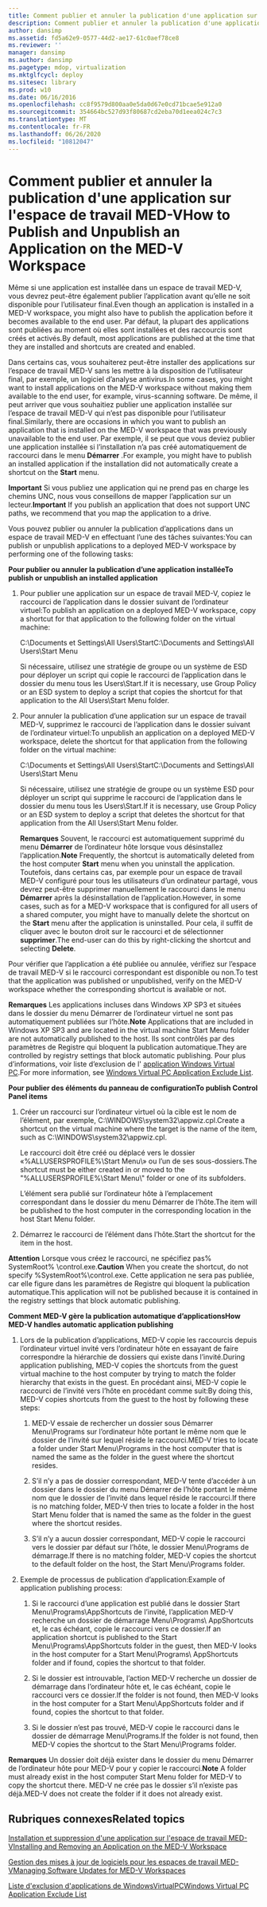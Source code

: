```yaml
---
title: Comment publier et annuler la publication d'une application sur l'espace de travail MED-V
description: Comment publier et annuler la publication d'une application sur l'espace de travail MED-V
author: dansimp
ms.assetid: fd5a62e9-0577-44d2-ae17-61c0aef78ce8
ms.reviewer: ''
manager: dansimp
ms.author: dansimp
ms.pagetype: mdop, virtualization
ms.mktglfcycl: deploy
ms.sitesec: library
ms.prod: w10
ms.date: 06/16/2016
ms.openlocfilehash: cc8f9579d800aa0e5da0d67e0cd71bcae5e912a0
ms.sourcegitcommit: 354664bc527d93f80687cd2eba70d1eea024c7c3
ms.translationtype: MT
ms.contentlocale: fr-FR
ms.lasthandoff: 06/26/2020
ms.locfileid: "10812047"
---
```

# <span data-ttu-id="c8fc9-103">Comment publier et annuler la publication d'une application sur l'espace de travail MED-V</span><span class="sxs-lookup"><span data-stu-id="c8fc9-103">How to Publish and Unpublish an Application on the MED-V Workspace</span></span>


<span data-ttu-id="c8fc9-104">Même si une application est installée dans un espace de travail MED-V, vous devrez peut-être également publier l’application avant qu’elle ne soit disponible pour l’utilisateur final.</span><span class="sxs-lookup"><span data-stu-id="c8fc9-104">Even though an application is installed in a MED-V workspace, you might also have to publish the application before it becomes available to the end user.</span></span> <span data-ttu-id="c8fc9-105">Par défaut, la plupart des applications sont publiées au moment où elles sont installées et des raccourcis sont créés et activés.</span><span class="sxs-lookup"><span data-stu-id="c8fc9-105">By default, most applications are published at the time that they are installed and shortcuts are created and enabled.</span></span>

<span data-ttu-id="c8fc9-106">Dans certains cas, vous souhaiterez peut-être installer des applications sur l’espace de travail MED-V sans les mettre à la disposition de l’utilisateur final, par exemple, un logiciel d’analyse antivirus.</span><span class="sxs-lookup"><span data-stu-id="c8fc9-106">In some cases, you might want to install applications on the MED-V workspace without making them available to the end user, for example, virus-scanning software.</span></span> <span data-ttu-id="c8fc9-107">De même, il peut arriver que vous souhaitiez publier une application installée sur l’espace de travail MED-V qui n’est pas disponible pour l’utilisateur final.</span><span class="sxs-lookup"><span data-stu-id="c8fc9-107">Similarly, there are occasions in which you want to publish an application that is installed on the MED-V workspace that was previously unavailable to the end user.</span></span> <span data-ttu-id="c8fc9-108">Par exemple, il se peut que vous deviez publier une application installée si l’installation n’a pas créé automatiquement de raccourci dans le menu **Démarrer** .</span><span class="sxs-lookup"><span data-stu-id="c8fc9-108">For example, you might have to publish an installed application if the installation did not automatically create a shortcut on the **Start** menu.</span></span>

<span data-ttu-id="c8fc9-109">**Important**  Si vous publiez une application qui ne prend pas en charge les chemins UNC, nous vous conseillons de mapper l’application sur un lecteur.</span><span class="sxs-lookup"><span data-stu-id="c8fc9-109">**Important** If you publish an application that does not support UNC paths, we recommend that you map the application to a drive.</span></span>

 

<span data-ttu-id="c8fc9-110">Vous pouvez publier ou annuler la publication d’applications dans un espace de travail MED-V en effectuant l’une des tâches suivantes:</span><span class="sxs-lookup"><span data-stu-id="c8fc9-110">You can publish or unpublish applications to a deployed MED-V workspace by performing one of the following tasks:</span></span>

**<span data-ttu-id="c8fc9-111">Pour publier ou annuler la publication d’une application installée</span><span class="sxs-lookup"><span data-stu-id="c8fc9-111">To publish or unpublish an installed application</span></span>**

1.  <span data-ttu-id="c8fc9-112">Pour publier une application sur un espace de travail MED-V, copiez le raccourci de l’application dans le dossier suivant de l’ordinateur virtuel:</span><span class="sxs-lookup"><span data-stu-id="c8fc9-112">To publish an application on a deployed MED-V workspace, copy a shortcut for that application to the following folder on the virtual machine:</span></span>

    <span data-ttu-id="c8fc9-113">C:\\Documents et Settings\\All Users\\Start</span><span class="sxs-lookup"><span data-stu-id="c8fc9-113">C:\\Documents and Settings\\All Users\\Start Menu</span></span>

    <span data-ttu-id="c8fc9-114">Si nécessaire, utilisez une stratégie de groupe ou un système de ESD pour déployer un script qui copie le raccourci de l’application dans le dossier du menu tous les Users\\Start.</span><span class="sxs-lookup"><span data-stu-id="c8fc9-114">If it is necessary, use Group Policy or an ESD system to deploy a script that copies the shortcut for that application to the All Users\\Start Menu folder.</span></span>

2.  <span data-ttu-id="c8fc9-115">Pour annuler la publication d’une application sur un espace de travail MED-V, supprimez le raccourci de l’application dans le dossier suivant de l’ordinateur virtuel:</span><span class="sxs-lookup"><span data-stu-id="c8fc9-115">To unpublish an application on a deployed MED-V workspace, delete the shortcut for that application from the following folder on the virtual machine:</span></span>

    <span data-ttu-id="c8fc9-116">C:\\Documents et Settings\\All Users\\Start</span><span class="sxs-lookup"><span data-stu-id="c8fc9-116">C:\\Documents and Settings\\All Users\\Start Menu</span></span>

    <span data-ttu-id="c8fc9-117">Si nécessaire, utilisez une stratégie de groupe ou un système ESD pour déployer un script qui supprime le raccourci de l’application dans le dossier du menu tous les Users\\Start.</span><span class="sxs-lookup"><span data-stu-id="c8fc9-117">If it is necessary, use Group Policy or an ESD system to deploy a script that deletes the shortcut for that application from the All Users\\Start Menu folder.</span></span>

    <span data-ttu-id="c8fc9-118">**Remarques**  Souvent, le raccourci est automatiquement supprimé du menu **Démarrer** de l’ordinateur hôte lorsque vous désinstallez l’application.</span><span class="sxs-lookup"><span data-stu-id="c8fc9-118">**Note** Frequently, the shortcut is automatically deleted from the host computer **Start** menu when you uninstall the application.</span></span> <span data-ttu-id="c8fc9-119">Toutefois, dans certains cas, par exemple pour un espace de travail MED-V configuré pour tous les utilisateurs d’un ordinateur partagé, vous devrez peut-être supprimer manuellement le raccourci dans le menu **Démarrer** après la désinstallation de l’application.</span><span class="sxs-lookup"><span data-stu-id="c8fc9-119">However, in some cases, such as for a MED-V workspace that is configured for all users of a shared computer, you might have to manually delete the shortcut on the **Start** menu after the application is uninstalled.</span></span> <span data-ttu-id="c8fc9-120">Pour cela, il suffit de cliquer avec le bouton droit sur le raccourci et de sélectionner **supprimer**.</span><span class="sxs-lookup"><span data-stu-id="c8fc9-120">The end-user can do this by right-clicking the shortcut and selecting **Delete**.</span></span>

     

<span data-ttu-id="c8fc9-121">Pour vérifier que l’application a été publiée ou annulée, vérifiez sur l’espace de travail MED-V si le raccourci correspondant est disponible ou non.</span><span class="sxs-lookup"><span data-stu-id="c8fc9-121">To test that the application was published or unpublished, verify on the MED-V workspace whether the corresponding shortcut is available or not.</span></span>

<span data-ttu-id="c8fc9-122">**Remarques**  Les applications incluses dans Windows XP SP3 et situées dans le dossier du menu Démarrer de l’ordinateur virtuel ne sont pas automatiquement publiées sur l’hôte.</span><span class="sxs-lookup"><span data-stu-id="c8fc9-122">**Note** Applications that are included in Windows XP SP3 and are located in the virtual machine Start Menu folder are not automatically published to the host.</span></span> <span data-ttu-id="c8fc9-123">Ils sont contrôlés par des paramètres de Registre qui bloquent la publication automatique.</span><span class="sxs-lookup"><span data-stu-id="c8fc9-123">They are controlled by registry settings that block automatic publishing.</span></span> <span data-ttu-id="c8fc9-124">Pour plus d’informations, voir liste d’exclusion de l' [application Windows Virtual PC](windows-virtual-pc-application-exclude-list.md).</span><span class="sxs-lookup"><span data-stu-id="c8fc9-124">For more information, see [Windows Virtual PC Application Exclude List](windows-virtual-pc-application-exclude-list.md).</span></span>

 

**<span data-ttu-id="c8fc9-125">Pour publier des éléments du panneau de configuration</span><span class="sxs-lookup"><span data-stu-id="c8fc9-125">To publish Control Panel items</span></span>**

1.  <span data-ttu-id="c8fc9-126">Créer un raccourci sur l’ordinateur virtuel où la cible est le nom de l’élément, par exemple, C:\\WINDOWS\\system32\\appwiz.cpl.</span><span class="sxs-lookup"><span data-stu-id="c8fc9-126">Create a shortcut on the virtual machine where the target is the name of the item, such as C:\\WINDOWS\\system32\\appwiz.cpl.</span></span>

    <span data-ttu-id="c8fc9-127">Le raccourci doit être créé ou déplacé vers le dossier «%ALLUSERSPROFILE%\\Start Menu\\» ou l’un de ses sous-dossiers.</span><span class="sxs-lookup"><span data-stu-id="c8fc9-127">The shortcut must be either created in or moved to the "%ALLUSERSPROFILE%\\Start Menu\\" folder or one of its subfolders.</span></span>

    <span data-ttu-id="c8fc9-128">L’élément sera publié sur l’ordinateur hôte à l’emplacement correspondant dans le dossier du menu Démarrer de l’hôte.</span><span class="sxs-lookup"><span data-stu-id="c8fc9-128">The item will be published to the host computer in the corresponding location in the host Start Menu folder.</span></span>

2.  <span data-ttu-id="c8fc9-129">Démarrez le raccourci de l’élément dans l’hôte.</span><span class="sxs-lookup"><span data-stu-id="c8fc9-129">Start the shortcut for the item in the host.</span></span>

<span data-ttu-id="c8fc9-130">**Attention**  Lorsque vous créez le raccourci, ne spécifiez pas% SystemRoot% \\control.exe.</span><span class="sxs-lookup"><span data-stu-id="c8fc9-130">**Caution** When you create the shortcut, do not specify %SystemRoot%\\control.exe.</span></span> <span data-ttu-id="c8fc9-131">Cette application ne sera pas publiée, car elle figure dans les paramètres de Registre qui bloquent la publication automatique.</span><span class="sxs-lookup"><span data-stu-id="c8fc9-131">This application will not be published because it is contained in the registry settings that block automatic publishing.</span></span>

 

**<span data-ttu-id="c8fc9-132">Comment MED-V gère la publication automatique d’applications</span><span class="sxs-lookup"><span data-stu-id="c8fc9-132">How MED-V handles automatic application publishing</span></span>**

1.  <span data-ttu-id="c8fc9-133">Lors de la publication d’applications, MED-V copie les raccourcis depuis l’ordinateur virtuel invité vers l’ordinateur hôte en essayant de faire correspondre la hiérarchie de dossiers qui existe dans l’invité.</span><span class="sxs-lookup"><span data-stu-id="c8fc9-133">During application publishing, MED-V copies the shortcuts from the guest virtual machine to the host computer by trying to match the folder hierarchy that exists in the guest.</span></span> <span data-ttu-id="c8fc9-134">En procédant ainsi, MED-V copie le raccourci de l’invité vers l’hôte en procédant comme suit:</span><span class="sxs-lookup"><span data-stu-id="c8fc9-134">By doing this, MED-V copies shortcuts from the guest to the host by following these steps:</span></span>

    1.  <span data-ttu-id="c8fc9-135">MED-V essaie de rechercher un dossier sous Démarrer Menu\\Programs sur l’ordinateur hôte portant le même nom que le dossier de l’invité sur lequel réside le raccourci.</span><span class="sxs-lookup"><span data-stu-id="c8fc9-135">MED-V tries to locate a folder under Start Menu\\Programs in the host computer that is named the same as the folder in the guest where the shortcut resides.</span></span>

    2.  <span data-ttu-id="c8fc9-136">S’il n’y a pas de dossier correspondant, MED-V tente d’accéder à un dossier dans le dossier du menu Démarrer de l’hôte portant le même nom que le dossier de l’invité dans lequel réside le raccourci.</span><span class="sxs-lookup"><span data-stu-id="c8fc9-136">If there is no matching folder, MED-V then tries to locate a folder in the host Start Menu folder that is named the same as the folder in the guest where the shortcut resides.</span></span>

    3.  <span data-ttu-id="c8fc9-137">S’il n’y a aucun dossier correspondant, MED-V copie le raccourci vers le dossier par défaut sur l’hôte, le dossier Menu\\Programs de démarrage.</span><span class="sxs-lookup"><span data-stu-id="c8fc9-137">If there is no matching folder, MED-V copies the shortcut to the default folder on the host, the Start Menu\\Programs folder.</span></span>

2.  <span data-ttu-id="c8fc9-138">Exemple de processus de publication d’application:</span><span class="sxs-lookup"><span data-stu-id="c8fc9-138">Example of application publishing process:</span></span>

    1.  <span data-ttu-id="c8fc9-139">Si le raccourci d’une application est publié dans le dossier Start Menu\\Programs\\AppShortcuts de l’invité, l’application MED-V recherche un dossier de démarrage Menu\\Programs\\ AppShortcuts et, le cas échéant, copie le raccourci vers ce dossier.</span><span class="sxs-lookup"><span data-stu-id="c8fc9-139">If an application shortcut is published to the Start Menu\\Programs\\AppShortcuts folder in the guest, then MED-V looks in the host computer for a Start Menu\\Programs\\ AppShortcuts folder and if found, copies the shortcut to that folder.</span></span>

    2.  <span data-ttu-id="c8fc9-140">Si le dossier est introuvable, l’action MED-V recherche un dossier de démarrage dans l’ordinateur hôte et, le cas échéant, copie le raccourci vers ce dossier.</span><span class="sxs-lookup"><span data-stu-id="c8fc9-140">If the folder is not found, then MED-V looks in the host computer for a Start Menu\\AppShortcuts folder and if found, copies the shortcut to that folder.</span></span>

    3.  <span data-ttu-id="c8fc9-141">Si le dossier n’est pas trouvé, MED-V copie le raccourci dans le dossier de démarrage Menu\\Programs.</span><span class="sxs-lookup"><span data-stu-id="c8fc9-141">If the folder is not found, then MED-V copies the shortcut to the Start Menu\\Programs folder.</span></span>

<span data-ttu-id="c8fc9-142">**Remarques**  Un dossier doit déjà exister dans le dossier du menu Démarrer de l’ordinateur hôte pour MED-V pour y copier le raccourci.</span><span class="sxs-lookup"><span data-stu-id="c8fc9-142">**Note** A folder must already exist in the host computer Start Menu folder for MED-V to copy the shortcut there.</span></span> <span data-ttu-id="c8fc9-143">MED-V ne crée pas le dossier s’il n’existe pas déjà.</span><span class="sxs-lookup"><span data-stu-id="c8fc9-143">MED-V does not create the folder if it does not already exist.</span></span>

 

## <span data-ttu-id="c8fc9-144">Rubriques connexes</span><span class="sxs-lookup"><span data-stu-id="c8fc9-144">Related topics</span></span>


[<span data-ttu-id="c8fc9-145">Installation et suppression d'une application sur l'espace de travail MED-V</span><span class="sxs-lookup"><span data-stu-id="c8fc9-145">Installing and Removing an Application on the MED-V Workspace</span></span>](installing-and-removing-an-application-on-the-med-v-workspace.md)

[<span data-ttu-id="c8fc9-146">Gestion des mises à jour de logiciels pour les espaces de travail MED-V</span><span class="sxs-lookup"><span data-stu-id="c8fc9-146">Managing Software Updates for MED-V Workspaces</span></span>](managing-software-updates-for-med-v-workspaces.md)

[<span data-ttu-id="c8fc9-147">Liste d'exclusion d'applications de WindowsVirtualPC</span><span class="sxs-lookup"><span data-stu-id="c8fc9-147">Windows Virtual PC Application Exclude List</span></span>](windows-virtual-pc-application-exclude-list.md)

 

 





